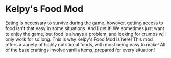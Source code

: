 # Kelpy's Food Mod
Eating is necessary to survive during the game, however, getting access to food isn't that easy in some situations. And I get it! We sometimes just want to enjoy the game, but food is always a problem, and looking for crumbs will only work for so long. This is why Kelpy's Food Mod is here! This mod offers a variety of highly nutritional foods, with most being easy to make! All of the base craftings involve vanilla items, prepared for every situation!
